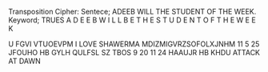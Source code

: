 Transposition Cipher:
Sentece; ADEEB WILL THE STUDENT OF THE WEEK.
Keyword; TRUES
A D E E B
W I L L B
E T H E S
T U D E N
T O F T H
E W E E K

U FGVI VTUOEVPM
I LOVE SHAWERMA
MDIZMIGVRZSOFOLXJNHM
11 5 25
JFOUHO HB GYLH
QULFSL SZ TBOS
9 20 11 24
HAAUJR HB KHDU
ATTACK AT DAWN
